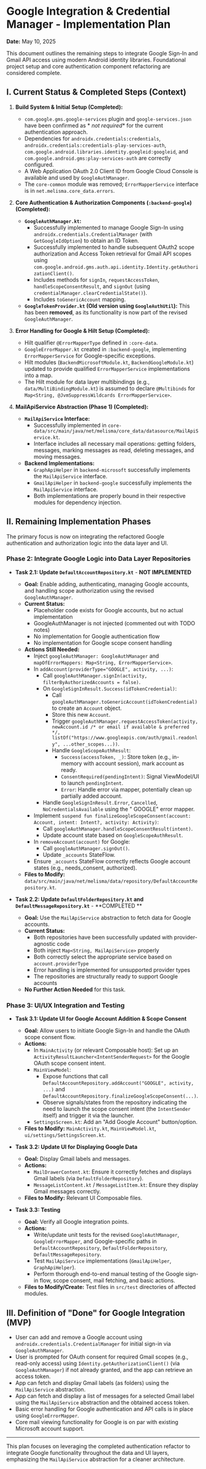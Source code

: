 # Google Integration & Credential Manager - Implementation Plan

**Date:** May 10, 2025

This document outlines the remaining steps to integrate Google Sign-In and Gmail API access using
modern Android identity libraries. Foundational project setup and core authentication component
refactoring are considered complete.

## I. Current Status & Completed Steps (Context)

1. **Build System & Initial Setup (Completed):**
    * `com.google.gms.google-services` plugin and `google-services.json` have been confirmed as *
      *not required** for the current authentication approach.
    * Dependencies for `androidx.credentials:credentials`,
      `androidx.credentials:credentials-play-services-auth`,
      `com.google.android.libraries.identity.googleid:googleid`, and
      `com.google.android.gms:play-services-auth` are correctly configured.
    * A Web Application OAuth 2.0 Client ID from Google Cloud Console is available and used by
      `GoogleAuthManager`.
    * The `core-common` module was removed; `ErrorMapperService` interface is in
      `net.melisma.core_data.errors`.

2. **Core Authentication & Authorization Components (`:backend-google`) (Completed):**
    * **`GoogleAuthManager.kt`:**
        * Successfully implemented to manage Google Sign-In using
          `androidx.credentials.CredentialManager` (with `GetGoogleIdOption`) to obtain an ID Token.
        * Successfully implemented to handle subsequent OAuth2 scope authorization and Access Token
          retrieval for Gmail API scopes using
          `com.google.android.gms.auth.api.identity.Identity.getAuthorizationClient()`.
        * Includes methods for `signIn`, `requestAccessToken`, `handleScopeConsentResult`, and
          `signOut` (using `credentialManager.clearCredentialState()`).
        * Includes `toGenericAccount` mapping.
    * **`GoogleTokenProvider.kt` (Old version using `GoogleAuthUtil`):** This has been **removed**,
      as its functionality is now part of the revised `GoogleAuthManager`.

3. **Error Handling for Google & Hilt Setup (Completed):**
    * Hilt qualifier `@ErrorMapperType` defined in `:core-data`.
    * `GoogleErrorMapper.kt` created in `:backend-google`, implementing `ErrorMapperService` for
      Google-specific exceptions.
    * Hilt modules (`BackendMicrosoftModule.kt`, `BackendGoogleModule.kt`) updated to provide
      qualified `ErrorMapperService` implementations into a map.
    * The Hilt module for data layer multibindings (e.g., `data/MultiBindingModule.kt`) is assumed
      to declare `@Multibinds` for `Map<String, @JvmSuppressWildcards ErrorMapperService>`.

4. **MailApiService Abstraction (Phase 1) (Completed):**
    * **`MailApiService` Interface:**
        * Successfully implemented in
          `core-data/src/main/java/net/melisma/core_data/datasource/MailApiService.kt`.
        * Interface includes all necessary mail operations: getting folders, messages, marking
          messages as read, deleting messages, and moving messages.
    * **Backend Implementations:**
        * `GraphApiHelper` in `backend-microsoft` successfully implements the `MailApiService`
          interface.
        * `GmailApiHelper` in `backend-google` successfully implements the `MailApiService`
          interface.
        * Both implementations are properly bound in their respective modules for dependency
          injection.

## II. Remaining Implementation Phases

The primary focus is now on integrating the refactored Google authentication and authorization logic
into the data layer and UI.

### Phase 2: Integrate Google Logic into Data Layer Repositories

* **Task 2.1: Update `DefaultAccountRepository.kt`** - **NOT IMPLEMENTED**
    * **Goal:** Enable adding, authenticating, managing Google accounts, and handling scope
      authorization using the revised `GoogleAuthManager`.
    * **Current Status:**
        * Placeholder code exists for Google accounts, but no actual implementation
        * GoogleAuthManager is not injected (commented out with TODO notes)
        * No implementation for Google authentication flow
        * No implementation for Google scope consent handling
    * **Actions Still Needed:**
        * Inject `googleAuthManager: GoogleAuthManager` and
          `mapOfErrorMappers: Map<String, ErrorMapperService>`.
        * In `addAccount(providerType="GOOGLE", activity, ...)`:
            * Call `googleAuthManager.signIn(activity, filterByAuthorizedAccounts = false)`.
            * On `GoogleSignInResult.Success(idTokenCredential)`:
                * Call `googleAuthManager.toGenericAccount(idTokenCredential)` to create an
                  `Account` object.
                * Store this new `Account`.
                * Trigger
                  `googleAuthManager.requestAccessToken(activity, newAccount.id /* or email if available & preferred */, listOf("https://www.googleapis.com/auth/gmail.readonly", ...other_scopes...))`.
                * Handle `GoogleScopeAuthResult`:
                    * `Success(accessToken, _)`: Store token (e.g., in-memory with account session),
                      mark account as ready.
                    * `ConsentRequired(pendingIntent)`: Signal ViewModel/UI to launch
                      `pendingIntent`.
                    * `Error`: Handle error via mapper, potentially clean up partially added
                      account.
          * Handle `GoogleSignInResult.Error`, `Cancelled`, `NoCredentialsAvailable` using the "
            GOOGLE" error mapper.
        * Implement
          `suspend fun finalizeGoogleScopeConsent(account: Account, intent: Intent?, activity: Activity)`:
            * Call `googleAuthManager.handleScopeConsentResult(intent)`.
            * Update account state based on `GoogleScopeAuthResult`.
        * In `removeAccount(account)` for Google:
            * Call `googleAuthManager.signOut()`.
          * Update `_accounts` StateFlow.
        * Ensure `_accounts` StateFlow correctly reflects Google account states (e.g.,
          needs_consent, authorized).
    * **Files to Modify:**
      `data/src/main/java/net/melisma/data/repository/DefaultAccountRepository.kt`.

* **Task 2.2: Update `DefaultFolderRepository.kt` and `DefaultMessageRepository.kt`** - **COMPLETED
  **
    * **Goal:** Use the `MailApiService` abstraction to fetch data for Google accounts.
    * **Current Status:**
        * Both repositories have been successfully updated with provider-agnostic code
        * Both inject `Map<String, MailApiService>` properly
        * Both correctly select the appropriate service based on `account.providerType`
        * Error handling is implemented for unsupported provider types
        * The repositories are structurally ready to support Google accounts
    * **No Further Action Needed** for this task.

### Phase 3: UI/UX Integration and Testing

* **Task 3.1: Update UI for Google Account Addition & Scope Consent**
    * **Goal:** Allow users to initiate Google Sign-In and handle the OAuth scope consent flow.
    * **Actions:**
        * In `MainActivity` (or relevant Composable host): Set up an
          `ActivityResultLauncher<IntentSenderRequest>` for the Google OAuth scope consent intent.
        * `MainViewModel`:
            * Expose functions that call
              `DefaultAccountRepository.addAccount("GOOGLE", activity, ...)` and
              `DefaultAccountRepository.finalizeGoogleScopeConsent(...)`.
            * Observe signals/states from the repository indicating the need to launch the scope
              consent intent (the `IntentSender` itself) and trigger it via the launcher.
        * `SettingsScreen.kt`: Add an "Add Google Account" button/option.
    * **Files to Modify:** `MainActivity.kt`, `MainViewModel.kt`, `ui/settings/SettingsScreen.kt`.

* **Task 3.2: Update UI for Displaying Google Data**
    * **Goal:** Display Gmail labels and messages.
    * **Actions:**
        * `MailDrawerContent.kt`: Ensure it correctly fetches and displays Gmail labels (via
          `DefaultFolderRepository`).
        * `MessageListContent.kt` / `MessageListItem.kt`: Ensure they display Gmail messages
          correctly.
    * **Files to Modify:** Relevant UI Composable files.

* **Task 3.3: Testing**
    * **Goal:** Verify all Google integration points.
    * **Actions:**
        * Write/update unit tests for the revised `GoogleAuthManager`, `GoogleErrorMapper`, and
          Google-specific paths in `DefaultAccountRepository`, `DefaultFolderRepository`,
          `DefaultMessageRepository`.
        * Test `MailApiService` implementations (`GmailApiHelper`, `GraphApiHelper`).
        * Perform thorough end-to-end manual testing of the Google sign-in flow, scope consent, mail
          fetching, and basic actions.
    * **Files to Modify/Create:** Test files in `src/test` directories of affected modules.

## III. Definition of "Done" for Google Integration (MVP)

* User can add and remove a Google account using `androidx.credentials.CredentialManager` for
  initial sign-in via `GoogleAuthManager`.
* User is prompted for OAuth consent for required Gmail scopes (e.g., read-only access) using
  `Identity.getAuthorizationClient()` (via `GoogleAuthManager`) if not already granted, and the app
  can retrieve an access token.
* App can fetch and display Gmail labels (as folders) using the `MailApiService` abstraction.
* App can fetch and display a list of messages for a selected Gmail label using the `MailApiService`
  abstraction and the obtained access token.
* Basic error handling for Google authentication and API calls is in place using
  `GoogleErrorMapper`.
* Core mail viewing functionality for Google is on par with existing Microsoft account support.

---

This plan focuses on leveraging the completed authentication refactor to integrate Google
functionality throughout the data and UI layers, emphasizing the `MailApiService` abstraction for a
cleaner architecture.

